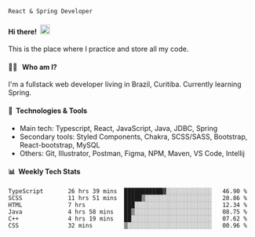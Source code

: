 ```
React & Spring Developer
```
#### Hi there!&nbsp;&nbsp;<img src="https://media.giphy.com/media/hvRJCLFzcasrR4ia7z/giphy.gif" width="20px">
This is the place where I practice and store all my code.

#### 👨‍💻 &nbsp;&nbsp;Who am I?
I'm a fullstack web developer living in Brazil, Curitiba. Currently learning Spring.

#### 🔧&nbsp;&nbsp;Technologies & Tools
- Main tech: Typescript, React, JavaScript, Java, JDBC, Spring </br>
- Secondary tools: Styled Components, Chakra, SCSS/SASS, Bootstrap, React-bootstrap, MySQL </br>
- Others: Git, Illustrator, Postman, Figma, NPM, Maven, VS Code, Intellij </br> 

#### 📊&nbsp;&nbsp;Weekly Tech Stats

<!--START_SECTION:waka-->

```text
TypeScript       26 hrs 39 mins  ███████████▓░░░░░░░░░░░░░   46.90 %
SCSS             11 hrs 51 mins  █████▒░░░░░░░░░░░░░░░░░░░   20.86 %
HTML             7 hrs           ███░░░░░░░░░░░░░░░░░░░░░░   12.34 %
Java             4 hrs 58 mins   ██▒░░░░░░░░░░░░░░░░░░░░░░   08.75 %
C++              4 hrs 19 mins   ██░░░░░░░░░░░░░░░░░░░░░░░   07.62 %
CSS              32 mins         ▒░░░░░░░░░░░░░░░░░░░░░░░░   00.96 %
```

<!--END_SECTION:waka-->

